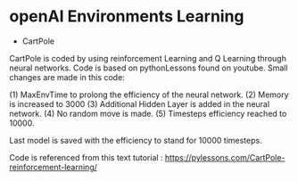 # openAI Environments Learning

- CartPole

CartPole is coded by using reinforcement Learning and Q Learning through neural networks. Code is based on pythonLessons found on youtube.
Small changes are made in this code:

(1) MaxEnvTime to prolong the efficiency of the neural network. 
(2) Memory is increased to 3000
(3) Additional Hidden Layer is added in the neural network.
(4) No random move is made.
(5) Timesteps efficiency reached to 10000.

Last model is saved with the efficiency to stand for 10000 timesteps. 

Code is referenced from this text tutorial : https://pylessons.com/CartPole-reinforcement-learning/
